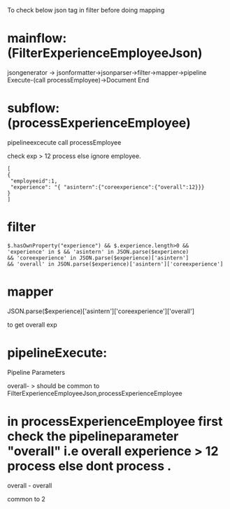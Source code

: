 To check below json tag in filter before doing mapping

mainflow:(FilterExperienceEmployeeJson)
=========


jsongenerator -> jsonformatter->jsonparser->filter->mapper->pipeline Execute-(call processEmployee)->Document End 

subflow:(processExperienceEmployee)
========

pipelineexcecute call  processEmployee

check exp > 12 process else ignore employee.


    [
    {
     "employeeid":1,
     "experience": "{ "asintern":{"coreexperience":{"overall":12}}}
    }
    ]

filter
=======
    $.hasOwnProperty("experience") && $.experience.length>0 && 'experience' in $ && 'asintern' in JSON.parse($experience)
    && 'coreexperience' in JSON.parse($experience)['asintern'] 
    && 'overall' in JSON.parse($experience)['asintern']['coreexperience']

mapper
======

JSON.parse($experience)['asintern']['coreexperience']['overall']

to get overall exp

pipelineExecute:
================

Pipeline Parameters

overall- > should be common to FilterExperienceEmployeeJson,processExperienceEmployee

in processExperienceEmployee first check the pipelineparameter "overall" i.e overall experience > 12 process else dont process .
====================
overall - overall

common to 2 
